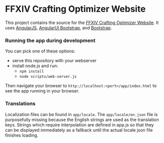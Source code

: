 # FFXIV Crafting Optimizer Website

This project contains the source for the [FFXIV Crafting Optimizer Website](http://ffxiv.lokyst.net/). 
It uses [AngularJS](http://angularjs.org/), [AngularUI Bootstrap](http://angular-ui.github.io/bootstrap/), 
and [Bootstrap](http://getbootstrap.com/).


### Running the app during development

You can pick one of these options:

* serve this repository with your webserver
* install node.js and run:
  * `npm install`
  * `node scripts/web-server.js`

Then navigate your browser to `http://localhost:<port>/app/index.html` to see the app running in
your browser.


### Translations

Localization files can be found in `app/locale`. The `app/locale/en.json` file is purposefully 
missing because the English strings are used as the translation keys. Strings which require
interpolation are defined in app.js so that they can be displayed immediately as a fallback until 
the actual locale json file finishes loading.

